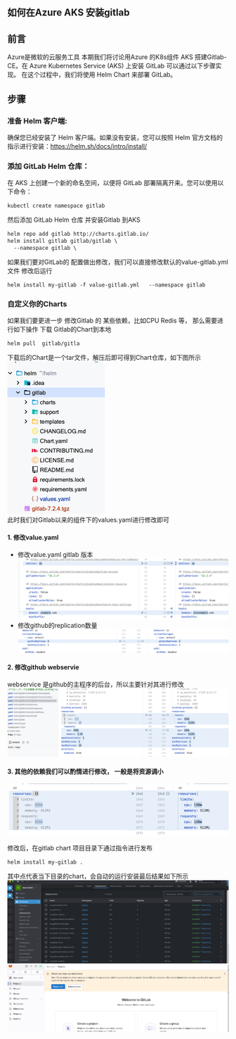 如何在Azure AKS 安装gitlab
---
## 前言
Azure是微软的云服务工具 本期我们将讨论用Azure 的K8s组件 AKS 搭建Gitlab-CE。在 Azure Kubernetes Service (AKS) 上安装 GitLab 可以通过以下步骤实现。
在这个过程中，我们将使用 Helm Chart 来部署 GitLab。
## 步骤
### 准备 Helm 客户端:  
  确保您已经安装了 Helm 客户端。如果没有安装，您可以按照 Helm 官方文档的指示进行安装：https://helm.sh/docs/intro/install/
### 添加 GitLab Helm 仓库：  
在 AKS 上创建一个新的命名空间，以便将 GitLab 部署隔离开来。您可以使用以下命令：
```
kubectl create namespace gitlab
```
然后添加 GitLab Helm 仓库 并安装Gitlab 到AKS
```
helm repo add gitlab http://charts.gitlab.io/
helm install gitlab gitlab/gitlab \
  --namespace gitlab \
```
如果我们要对GitLab的
配置做出修改，我们可以直接修改默认的value-gitlab.yml文件
修改后运行
```
helm install my-gitlab -f value-gitlab.yml   --namespace gitlab
```
### 自定义你的Charts
 如果我们要更进一步 修改Gitlab 的 某些依赖，比如CPU Redis 等， 那么需要进行如下操作
下载 Gitlab的Chart到本地
```
helm pull  gitlab/gitla
```
下载后的Chart是一个tar文件，解压后即可得到Chart仓库，如下图所示
![img.png](img/img.png)  
此时我们对Gitlab以来的组件下的values.yaml进行修改即可
#### 1. 修改value.yaml
- 修改value.yaml gitlab 版本![img.png](img.png)
- 修改github的replication数量
![img_1.png](img_1.png)
#### 2. 修改github webservie 
webservice 是github的主程序的后台，所以主要针对其进行修改
![img_2.png](img_2.png)
#### 3. 其他的依赖我们可以酌情进行修改， 一般是将资源调小
![img_3.png](img_3.png)

修改后，在gitlab chart 项目目录下通过指令进行发布
```
helm install my-gitlab . 
```
其中点代表当下目录的chart，会自动的运行安装最后结果如下所示
![img_1.png](img/img_1.png)
![img_2.png](img/img_2.png)
